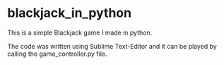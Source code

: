 # blackjack_in_python

This is a simple Blackjack game I made in python.

The code was written using Sublime Text-Editor and it can be played by calling the game_controller.py file.

